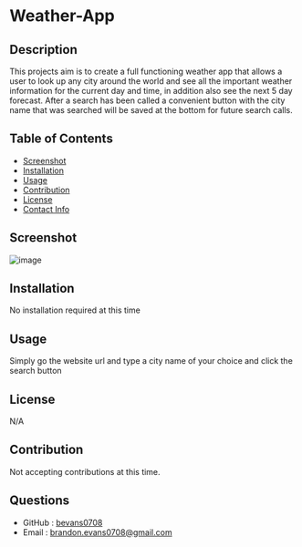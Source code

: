 # Weather-App

   ## Description
   This projects aim is to create a full functioning weather app that allows a user to look up any city around the world and see all the important weather information for the current day and time, in addition also see the next 5 day forecast. After a search has been called a convenient button with the city name that was searched will be saved at the bottom for future search calls.

   ## Table of Contents
   
   * [Screenshot](#screenshot)
   * [Installation](#installation)
   * [Usage](#usage)
   * [Contribution](#contribution)
   * [License](#license)
   * [Contact Info](#questions)

   ## Screenshot
   ![image](https://github.com/bevans0708/weather-app/)
   
   ## Installation
   No installation required at this time

   ## Usage
   Simply go the website url and type a city name of your choice and click the search button

   ## License
   N/A

   ## Contribution
   Not accepting contributions at this time.

   ## Questions
   * GitHub : [bevans0708](#https://github.com/bevans0708)
   * Email : [brandon.evans0708@gmail.com](#brandon.evans0708@gmail.com)
